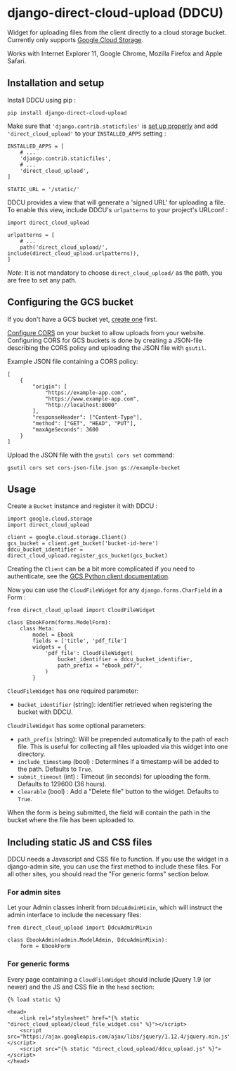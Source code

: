 # django-direct-cloud-upload (DDCU)
Widget for uploading files from the client directly to a cloud storage bucket. Currently only supports [Google Cloud Storage](https://cloud.google.com/storage/).

Works with Internet Explorer 11, Google Chrome, Mozilla Firefox and Apple Safari.

## Installation and setup

Install DDCU using pip :

    pip install django-direct-cloud-upload

Make sure that `'django.contrib.staticfiles'` is [set up properly](https://docs.djangoproject.com/en/stable/howto/static-files/) and add `'direct_cloud_upload'` to your `INSTALLED_APPS` setting :

    INSTALLED_APPS = [
        # ...
        'django.contrib.staticfiles',
        # ...
        'direct_cloud_upload',
    ]
    
    STATIC_URL = '/static/'
    
DDCU provides a view that will generate a 'signed URL' for uploading a file. To enable this view, include DDCU's `urlpatterns` to your project's URLconf :

    import direct_cloud_upload
    
    urlpatterns = [
        # ...
        path('direct_cloud_upload/', include(direct_cloud_upload.urlpatterns)),
    ]
    
_Note_: It is not mandatory to choose `direct_cloud_upload/` as the path, you are free to set any path.

## Configuring the GCS bucket

If you don't have a GCS bucket yet, [create one](https://cloud.google.com/storage/docs/creating-buckets) first.

[Configure CORS](https://cloud.google.com/storage/docs/configuring-cors) on your bucket to allow uploads from your website. Configuring CORS for GCS buckets is done by creating a JSON-file describing the CORS policy and uploading the JSON file with `gsutil`.

Example JSON file containing a CORS policy:

    [
        {
            "origin": [
                "https://example-app.com",
                "https://www.example-app.com",
                "http://localhost:8000"
            ],
            "responseHeader": ["Content-Type"],
            "method": ["GET", "HEAD", "PUT"],
            "maxAgeSeconds": 3600
        }
    ]
    
Upload the JSON file with the `gsutil cors set` command:

    gsutil cors set cors-json-file.json gs://example-bucket

## Usage

Create a `Bucket` instance and register it with DDCU :

    import google.cloud.storage
    import direct_cloud_upload
    
    client = google.cloud.storage.Client()
    gcs_bucket = client.get_bucket('bucket-id-here')
    ddcu_bucket_identifier = direct_cloud_upload.register_gcs_bucket(gcs_bucket)
    
Creating the `Client` can be a bit more complicated if you need to authenticate, see the [GCS Python client documentation](https://googleapis.dev/python/storage/latest/client.html).

Now you can use the `CloudFileWidget` for any `django.forms.CharField` in a Form :

    from direct_cloud_upload import CloudFileWidget

    class EbookForm(forms.ModelForm):
        class Meta:
            model = Ebook
            fields = ['title', 'pdf_file']
            widgets = {
                'pdf_file': CloudFileWidget(
                    bucket_identifier = ddcu_bucket_identifier,
                    path_prefix = "ebook_pdf/",
                )
            }
            
`CloudFileWidget` has one required parameter:

* `bucket_identifier` (string): identifier retrieved when registering the bucket with DDCU.

`CloudFileWidget` has some optional parameters:

* `path_prefix` (string): Will be prepended automatically to the path of each file. This is useful for collecting all files uploaded via this widget into one directory.
* `include_timestamp` (bool) : Determines if a timestamp will be added to the path. Defaults to `True`.
* `submit_timeout` (int) : Timeout (in seconds) for uploading the form. Defaults to 129600 (36 hours).
* `clearable` (bool) : Add a "Delete file" button to the widget. Defaults to `True`.

When the form is being submitted, the field will contain the path in the bucket where the file has been uploaded to.

## Including static JS and CSS files

DDCU needs a Javascript and CSS file to function. If you use the widget in a django-admin site, you can use the first method to include these files. For all other sites, you should read the "For generic forms" section below.

### For admin sites

Let your Admin classes inherit from `DdcuAdminMixin`, which will instruct the admin interface to include the necessary files:

    from direct_cloud_upload import DdcuAdminMixin
    
    class EbookAdmin(admin.ModelAdmin, DdcuAdminMixin):
        form = EbookForm

### For generic forms

Every page containing a `CloudFileWidget` should include jQuery 1.9 (or newer) and the JS and CSS file in the `head` section:

    {% load static %}
    
    <head>
        <link rel="stylesheet" href="{% static "direct_cloud_upload/cloud_file_widget.css" %}"></script>
        <script src="https://ajax.googleapis.com/ajax/libs/jquery/1.12.4/jquery.min.js"></script>
        <script src="{% static "direct_cloud_upload/ddcu_upload.js" %}"></script>
    </head>